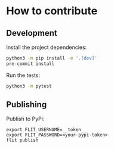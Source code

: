 # How to contribute

## Development

Install the project dependencies:

```sh
python3 -m pip install -e '.[dev]'
pre-commit install
```

Run the tests:

```sh
python3 -m pytest
```

## Publishing

Publish to PyPi:

```shell
export FLIT_USERNAME=__token__
export FLIT_PASSWORD=<your-pypi-token>
flit publish
```
